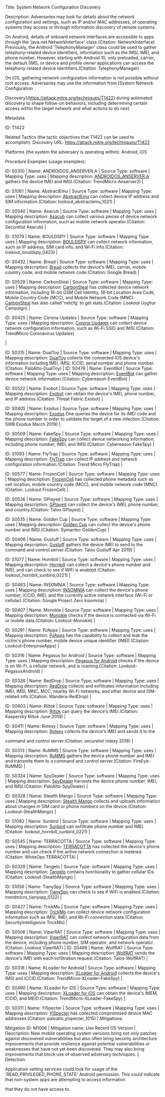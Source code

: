 Title: System Network Configuration Discovery

Description: Adversaries may look for details about the network configuration and settings, such as IP and/or MAC addresses, of operating systems they access or through information discovery of remote systems.

On Android, details of onboard network interfaces are accessible to apps through the 'java.net.NetworkInterface' class.(Citation: NetworkInterface) Previously, the Android 'TelephonyManager' class could be used to gather telephony-related device identifiers, information such as the IMSI, IMEI, and phone number. However, starting with Android 10, only preloaded, carrier, the default SMS, or device and profile owner applications can access the telephony-related device identifiers.(Citation: TelephonyManager)

On iOS, gathering network configuration information is not possible without root access. Adversaries may use the information from [System Network Configuration

Discovery](https://attack.mitre.org/techniques/T1422) during automated discovery to shape follow-on behaviors, including determining certain access within the target network and what actions to do next.

Metadata:

ID: T1422

Related Tactics (the tactic objectives that T1422 can be used to accomplish): Discovery URL: https://attack.mitre.org/techniques/T1422

Platforms (the system the adversary is operating within): Android, iOS

Procedure Examples (usage examples):

ID: S0310 | Name: ANDROIDOS_ANSERVER.A | Source Type: software | Mapping Type: uses | Mapping description: [ANDROIDOS_ANSERVER.A](https://attack.mitre.org/software/S0310) gathers the device IMEI and IMSI.(Citation: TrendMicro-Anserver2) |

ID: S1061 | Name: AbstractEmu | Source Type: software | Mapping Type: uses | Mapping description: [AbstractEmu](https://attack.mitre.org/software/S1061) can collect device IP address and SIM information.(Citation: lookout_abstractemu_1021) |

ID: S0540 | Name: Asacub | Source Type: software | Mapping Type: uses | Mapping description: [Asacub](https://attack.mitre.org/software/S0540) can collect various pieces of device network configuration information, such as mobile network operator.(Citation: Securelist Asacub) |

ID: S1079 | Name: BOULDSPY | Source Type: software | Mapping Type: uses | Mapping description: [BOULDSPY](https://attack.mitre.org/software/S1079) can collect network information, such as IP address, SIM card info, and Wi-Fi info.(Citation: lookout_bouldspy_0423) |

ID: S0432 | Name: Bread | Source Type: software | Mapping Type: uses | Mapping description: [Bread](https://attack.mitre.org/software/S0432) collects the device's IMEI, carrier, mobile country code, and mobile network code.(Citation: Google Bread) |

ID: S0529 | Name: CarbonSteal | Source Type: software | Mapping Type: uses | Mapping description: [CarbonSteal](https://attack.mitre.org/software/S0529) has collected device network information, including 16-bit GSM Cell Identity, 16-bit Location Area Code, Mobile Country Code (MCC), and Mobile Network Code (MNC). [CarbonSteal](https://attack.mitre.org/software/S0529) has also called 'netcfg' to get stats.(Citation: Lookout Uyghur Campaign) |

ID: S0425 | Name: Corona Updates | Source Type: software | Mapping Type: uses | Mapping description: [Corona Updates](https://attack.mitre.org/software/S0425) can collect device network configuration information, such as Wi-Fi SSID and IMSI.(Citation: TrendMicro Coronavirus Updates)

|

ID: S0315 | Name: DualToy | Source Type: software | Mapping Type: uses | Mapping description: [DualToy](https://attack.mitre.org/software/S0315) collects the connected iOS device's information including IMEI, IMSI, ICCID, serial number and phone number.(Citation: PaloAlto-DualToy) | ID: S0478 | Name: EventBot | Source Type: software | Mapping Type: uses | Mapping description: [EventBot](https://attack.mitre.org/software/S0478) can gather device network information.(Citation: Cybereason EventBot) |

ID: S0522 | Name: Exobot | Source Type: software | Mapping Type: uses | Mapping description: [Exobot](https://attack.mitre.org/software/S0522) can obtain the device's IMEI, phone number, and IP address.(Citation: Threat Fabric Exobot) |

ID: S0405 | Name: Exodus | Source Type: software | Mapping Type: uses | Mapping description: [Exodus](https://attack.mitre.org/software/S0405) One queries the device for its IMEI code and the phone number in order to validate the target of a new infection.(Citation: SWB Exodus March 2019) |

ID: S0509 | Name: FakeSpy | Source Type: software | Mapping Type: uses | Mapping description: [FakeSpy](https://attack.mitre.org/software/S0509) can collect device networking information, including phone number, IMEI, and IMSI.(Citation: Cybereason FakeSpy) |

ID: S1093 | Name: FlyTrap | Source Type: software | Mapping Type: uses | Mapping description: [FlyTrap](https://attack.mitre.org/software/S1093) can collect IP address and network configuration information.(Citation: Trend Micro FlyTrap) |

ID: S0577 | Name: FrozenCell | Source Type: software | Mapping Type: uses | Mapping description: [FrozenCell](https://attack.mitre.org/software/S0577) has collected phone metadata such as cell location, mobile country code (MCC), and mobile network code (MNC).(Citation: Lookout FrozenCell) |

ID: S0536 | Name: GPlayed | Source Type: software | Mapping Type: uses | Mapping description: [GPlayed](https://attack.mitre.org/software/S0536) can collect the device's IMEI, phone number, and country.(Citation: Talos GPlayed) |

ID: S0535 | Name: Golden Cup | Source Type: software | Mapping Type: uses | Mapping description: [Golden Cup](https://attack.mitre.org/software/S0535) can collect the device's phone number and IMSI.(Citation: Symantec GoldenCup) |

ID: S0406 | Name: Gustuff | Source Type: software | Mapping Type: uses | Mapping description: [Gustuff](https://attack.mitre.org/software/S0406) gathers the device IMEI to send to the command and control server.(Citation: Talos Gustuff Apr 2019) |

ID: S1077 | Name: Hornbill | Source Type: software | Mapping Type: uses | Mapping description: [Hornbill](https://attack.mitre.org/software/S1077) can collect a device's phone number and IMEI, and can check to see if WiFi is enabled.(Citation: lookout_hornbill_sunbird_0221) |

ID: S0463 | Name: INSOMNIA | Source Type: software | Mapping Type: uses | Mapping description: [INSOMNIA](https://attack.mitre.org/software/S0463) can collect the device's phone number, ICCID, IMEI, and the currently active network interface (Wi-Fi or cellular).(Citation: Google Project Zero Insomnia) |

ID: S0407 | Name: Monokle | Source Type: software | Mapping Type: uses | Mapping description: [Monokle](https://attack.mitre.org/software/S0407) checks if the device is connected via Wi-Fi or mobile data.(Citation: Lookout-Monokle) |

ID: S0291 | Name: PJApps | Source Type: software | Mapping Type: uses | Mapping description: [PJApps](https://attack.mitre.org/software/S0291) has the capability to collect and leak the victim's phone number, mobile device unique identifier (IMEI).(Citation: Lookout-EnterpriseApps) |

ID: S0316 | Name: Pegasus for Android | Source Type: software | Mapping Type: uses | Mapping description: [Pegasus for Android](https://attack.mitre.org/software/S0316) checks if the device is on Wi-Fi, a cellular network, and is roaming.(Citation: Lookout-PegasusAndroid) |

ID: S0326 | Name: RedDrop | Source Type: software | Mapping Type: uses | Mapping description: [RedDrop](https://attack.mitre.org/software/S0326) collects and exfiltrates information including IMEI, IMSI, MNC, MCC, nearby Wi-Fi networks, and other device and SIM-related info.(Citation: Wandera-RedDrop) |

ID: S0403 | Name: Riltok | Source Type: software | Mapping Type: uses | Mapping description: [Riltok](https://attack.mitre.org/software/S0403) can query the device's IMEI.(Citation: Kaspersky Riltok June 2019) |

ID: S0411 | Name: Rotexy | Source Type: software | Mapping Type: uses | Mapping description: [Rotexy](https://attack.mitre.org/software/S0411) collects the device's IMEI and sends it to the

command and control server.(Citation: securelist rotexy 2018) |

ID: S0313 | Name: RuMMS | Source Type: software | Mapping Type: uses | Mapping description: [RuMMS](https://attack.mitre.org/software/S0313) gathers the device phone number and IMEI and transmits them to a command and control server.(Citation: FireEye-RuMMS) |

ID: S0324 | Name: SpyDealer | Source Type: software | Mapping Type: uses | Mapping description: [SpyDealer](https://attack.mitre.org/software/S0324) harvests the device phone number, IMEI, and IMSI.(Citation: PaloAlto-SpyDealer) |

ID: S0328 | Name: Stealth Mango | Source Type: software | Mapping Type: uses | Mapping description: [Stealth Mango](https://attack.mitre.org/software/S0328) collects and uploads information about changes in SIM card or phone numbers on the device.(Citation: Lookout-StealthMango) |

ID: S1082 | Name: Sunbird | Source Type: software | Mapping Type: uses | Mapping description: [Sunbird](https://attack.mitre.org/software/S1082) can exfiltrate phone number and IMEI.(Citation: lookout_hornbill_sunbird_0221) |

ID: S0545 | Name: TERRACOTTA | Source Type: software | Mapping Type: uses | Mapping description: [TERRACOTTA](https://attack.mitre.org/software/S0545) has collected the device's phone number and can check if the active network connection is metered.(Citation: WhiteOps TERRACOTTA) |

ID: S0329 | Name: Tangelo | Source Type: software | Mapping Type: uses | Mapping description: [Tangelo](https://attack.mitre.org/software/S0329) contains functionality to gather cellular IDs.(Citation: Lookout-StealthMango) |

ID: S1056 | Name: TianySpy | Source Type: software | Mapping Type: uses | Mapping description: [TianySpy](https://attack.mitre.org/software/S1056) can check to see if WiFi is enabled.(Citation: trendmicro_tianyspy_0122) |

ID: S0427 | Name: TrickMo | Source Type: software | Mapping Type: uses | Mapping description: [TrickMo](https://attack.mitre.org/software/S0427) can collect device network configuration information such as IMSI, IMEI, and Wi-Fi connection state.(Citation: SecurityIntelligence TrickMo) |

ID: S0506 | Name: ViperRAT | Source Type: software | Mapping Type: uses | Mapping description: [ViperRAT](https://attack.mitre.org/software/S0506) can collect network configuration data from the device, including phone number, SIM operator, and network operator.(Citation: Lookout ViperRAT) | ID: S0489 | Name: WolfRAT | Source Type: software | Mapping Type: uses | Mapping description: [WolfRAT](https://attack.mitre.org/software/S0489) sends the device's IMEI with each exfiltration request.(Citation: Talos-WolfRAT) |

ID: S0318 | Name: XLoader for Android | Source Type: software | Mapping Type: uses | Mapping description: [XLoader for Android](https://attack.mitre.org/software/S0318) collects the device's IMSI and ICCID.(Citation: TrendMicro-XLoader-FakeSpy) |

ID: S0490 | Name: XLoader for iOS | Source Type: software | Mapping Type: uses | Mapping description: [XLoader for iOS](https://attack.mitre.org/software/S0490) can obtain the device's IMEM, ICCID, and MEID.(Citation: TrendMicro-XLoader-FakeSpy) |

ID: S0311 | Name: YiSpecter | Source Type: software | Mapping Type: uses | Mapping description: [YiSpecter](https://attack.mitre.org/software/S0311) has collected compromised device MAC addresses.(Citation: paloalto_yispecter_1015) | Mitigations:

Mitigation ID: M1006 | Mitigation name: Use Recent OS Version | Description: New mobile operating system versions bring not only patches against discovered vulnerabilities but also often bring security architecture improvements that provide resilience against potential vulnerabilities or weaknesses that have not yet been discovered. They may also bring improvements that block use of observed adversary techniques. | Detection:

Application vetting services could look for usage of the 'READ_PRIVILEGED_PHONE_STATE' Android permission. This could indicate that non-system apps are attempting to access information

that they do not have access to.
